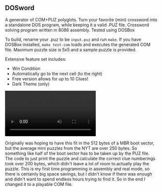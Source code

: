 ## DOSword

A generator of COM+PUZ polyglots. Turn your favorite (mini) crossword into a standalone DOS program, while keeping it a valid .PUZ file. Crossword solving program written in 8086 assembly. Tested using DOSBox

To build, rename your .puz to be `input.puz` and run `make`. If you have DOSBox installed, `make test-com` loads and executes the generated COM file. Maximum puzzle size is 5x5 and a sample puzzle is provided.

Extensive feature set includes:
* Win Condition
* Automatically go to the next cell (to the right)
* Free version allows for up to 10 Clues!
* Dark Theme (only)

![A small video showing the DOS program running](https://github.com/lothan/DOSword/raw/master/demo.webm)

Originally was hoping to have this fit in the 512 bytes of a MBR boot sector, but the average mini puzzles from the NYT are over 250 bytes. So something like half of the boot sector has to be taken up by the PUZ file. The code to just print the puzzle and calculate the correct clue numberings took over 200 bytes, which didn't leave a lot of room to actually play the puzzle. This is my first time programming in assembly and real mode, so there is certainly big space savings, but I didn't know if there was enough and didn't want to spend endless hours trying to find it. So in the end I changed it to a playable COM file.
